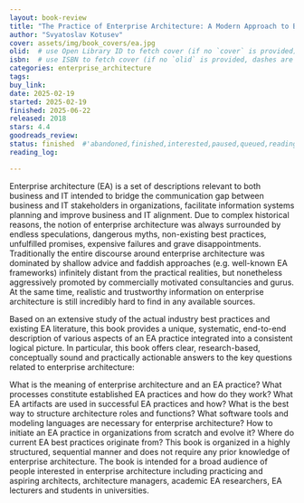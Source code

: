 ```yaml
---
layout: book-review
title: "The Practice of Enterprise Architecture: A Modern Approach to Business and IT Alignment"
author: "Svyatoslav Kotusev"
cover: assets/img/book_covers/ea.jpg
olid:  # use Open Library ID to fetch cover (if no `cover` is provided)
isbn:  # use ISBN to fetch cover (if no `olid` is provided, dashes are optional)
categories: enterprise_architecture
tags: 
buy_link: 
date: 2025-02-19
started: 2025-02-19
finished: 2025-06-22
released: 2018
stars: 4.4
goodreads_review:
status: finished  #'abandoned,finished,interested,paused,queued,reading,reread'
reading_log:

---
```


Enterprise architecture (EA) is a set of descriptions relevant to both business and IT intended to bridge the communication gap between business and IT stakeholders in organizations, facilitate information systems planning and improve business and IT alignment. Due to complex historical reasons, the notion of enterprise architecture was always surrounded by endless speculations, dangerous myths, non-existing best practices, unfulfilled promises, expensive failures and grave disappointments. Traditionally the entire discourse around enterprise architecture was dominated by shallow advice and faddish approaches (e.g. well-known EA frameworks) infinitely distant from the practical realities, but nonetheless aggressively promoted by commercially motivated consultancies and gurus. At the same time, realistic and trustworthy information on enterprise architecture is still incredibly hard to find in any available sources.

Based on an extensive study of the actual industry best practices and existing EA literature, this book provides a unique, systematic, end-to-end description of various aspects of an EA practice integrated into a consistent logical picture. In particular, this book offers clear, research-based, conceptually sound and practically actionable answers to the key questions related to enterprise architecture:

What is the meaning of enterprise architecture and an EA practice?
What processes constitute established EA practices and how do they work?
What EA artifacts are used in successful EA practices and how?
What is the best way to structure architecture roles and functions?
What software tools and modeling languages are necessary for enterprise architecture?
How to initiate an EA practice in organizations from scratch and evolve it?
Where do current EA best practices originate from?
This book is organized in a highly structured, sequential manner and does not require any prior knowledge of enterprise architecture. The book is intended for a broad audience of people interested in enterprise architecture including practicing and aspiring architects, architecture managers, academic EA researchers, EA lecturers and students in universities.